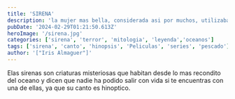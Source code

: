 ```yaml
---
title: 'SIRENA'
description: 'la mujer mas bella, considerada asi por muchos, utilizaba su talentosa y cautivadora vo para atrapar a los navegantes desd elo mas adentrado del oceano'
pubDate: '2024-02-29T01:21:50.613Z'
heroImage: '/sirena.jpg'
categories: ['sirena', 'terror', 'mitologia', 'leyenda','oceanos']
tags: ['sirena', 'canto', 'hinopsis', 'Peliculas', 'series', 'pescado']
author: '["Iris Almaguer"]'
---
```


Elas sirenas son criaturas misteriosas que habitan desde lo mas recondito del oceano y dicen que nadie ha podido salir con vida si te encuentras con una de ellas, ya que su canto es hinoptico.